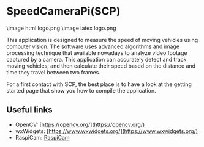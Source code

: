 # SpeedCameraPi(SCP)

\image html logo.png \image latex logo.png

This application is designed to measure the speed of moving vehicles using
computer vision. The software uses advanced algorithms and image processing
technique that available nowadays to analyze video footage captured by a camera.
This application can accurately detect and track moving vehicles, and then
calculate their speed based on the distance and time they travel between two
frames.

For a first contact with SCP, the best place is to have a look at the getting
started page that show you how to compile the application.

## Useful links

- OpenCV: [https://opencv.org/](https://opencv.org/)
- wxWidgets: [https://www.wxwidgets.org/](https://www.wxwidgets.org/)
- RaspiCam: [RaspiCam](https://github.com/cedricve/raspicam/tree/master)
